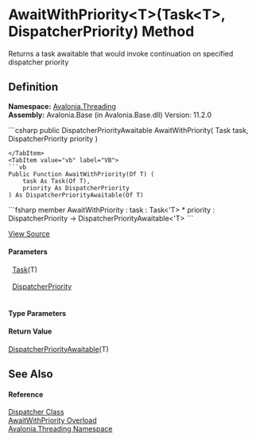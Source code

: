 # AwaitWithPriority&lt;T&gt;(Task&lt;T&gt;, DispatcherPriority) Method


Returns a task awaitable that would invoke continuation on specified dispatcher priority



## Definition
**Namespace:** <a href="N_Avalonia_Threading">Avalonia.Threading</a>  
**Assembly:** Avalonia.Base (in Avalonia.Base.dll) Version: 11.2.0

<Tabs groupId="api-code-preview">
<TabItem value="csharp" label="C#">
```csharp
public DispatcherPriorityAwaitable<T> AwaitWithPriority<T>(
	Task<T> task,
	DispatcherPriority priority
)

```
</TabItem>
<TabItem value="vb" label="VB">
```vb
Public Function AwaitWithPriority(Of T) ( 
	task As Task(Of T),
	priority As DispatcherPriority
) As DispatcherPriorityAwaitable(Of T)
```
</TabItem>
<TabItem value="fsharp" label="F#">
```fsharp
member AwaitWithPriority : 
        task : Task<'T> * 
        priority : DispatcherPriority -> DispatcherPriorityAwaitable<'T> 
```
</TabItem>
</Tabs>



<a href="https://github.com/AvaloniaUI/Avalonia/tree/master/src/Avalonia.Base/Threading/Dispatcher.Invoke.cs#L673" title="View the source code">View Source</a>



#### Parameters
<dl><dt>  <a href="https://learn.microsoft.com/dotnet/api/system.threading.tasks.task-1" target="_blank" rel="noopener noreferrer">Task</a>(T)</dt><dd> </dd><dt>  <a href="T_Avalonia_Threading_DispatcherPriority">DispatcherPriority</a></dt><dd> </dd></dl>

#### Type Parameters
<dl><dt /><dd /></dl>

#### Return Value
<a href="T_Avalonia_Threading_DispatcherPriorityAwaitable_1">DispatcherPriorityAwaitable</a>(T)

## See Also


#### Reference
<a href="T_Avalonia_Threading_Dispatcher">Dispatcher Class</a>  
<a href="Overload_Avalonia_Threading_Dispatcher_AwaitWithPriority">AwaitWithPriority Overload</a>  
<a href="N_Avalonia_Threading">Avalonia.Threading Namespace</a>  

